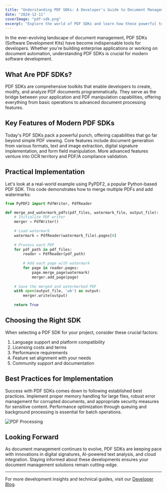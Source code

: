 ```yaml
---
title: "Understanding PDF SDKs: A Developer's Guide to Document Management"
date: "2024-12-11"
coverImage: "pdf-sdk.png"
excerpt: "Explore the world of PDF SDKs and learn how these powerful tools can transform your document management capabilities with practical code examples and implementation strategies."
---
```


In the ever-evolving landscape of document management, PDF SDKs (Software Development Kits) have become indispensable tools for developers. Whether you're building enterprise applications or working on document automation, understanding PDF SDKs is crucial for modern software development.

## What Are PDF SDKs?

PDF SDKs are comprehensive toolkits that enable developers to create, modify, and analyze PDF documents programmatically. They serve as the bridge between your application and PDF manipulation capabilities, offering everything from basic operations to advanced document processing features.

## Key Features of Modern PDF SDKs

Today's PDF SDKs pack a powerful punch, offering capabilities that go far beyond simple PDF viewing. Core features include document generation from various formats, text and image extraction, digital signature implementation, and form field manipulation. More advanced features venture into OCR territory and PDF/A compliance validation.

## Practical Implementation

Let's look at a real-world example using PyPDF2, a popular Python-based PDF SDK. This code demonstrates how to merge multiple PDFs and add watermarks:

```python
from PyPDF2 import PdfWriter, PdfReader

def merge_and_watermark_pdfs(pdf_files, watermark_file, output_file):
    # Initialize PDF writer
    merger = PdfWriter()
    
    # Load watermark
    watermark = PdfReader(watermark_file).pages[0]
    
    # Process each PDF
    for pdf_path in pdf_files:
        reader = PdfReader(pdf_path)
        
        # Add each page with watermark
        for page in reader.pages:
            page.merge_page(watermark)
            merger.add_page(page)
    
    # Save the merged and watermarked PDF
    with open(output_file, 'wb') as output:
        merger.write(output)
    
    return True
```

## Choosing the Right SDK

When selecting a PDF SDK for your project, consider these crucial factors:

1. Language support and platform compatibility
2. Licensing costs and terms
3. Performance requirements
4. Feature set alignment with your needs
5. Community support and documentation

## Best Practices for Implementation

Success with PDF SDKs comes down to following established best practices. Implement proper memory handling for large files, robust error management for corrupted documents, and appropriate security measures for sensitive content. Performance optimization through queuing and background processing is essential for batch operations.

![PDF Processing](pdf-processing.png)

## Looking Forward

As document management continues to evolve, PDF SDKs are keeping pace with innovations in digital signatures, AI-powered text analysis, and cloud integration. Staying informed about these developments ensures your document management solutions remain cutting-edge.

---
For more development insights and technical guides, visit our [Developer Blog](https://example.com/dev-blog).